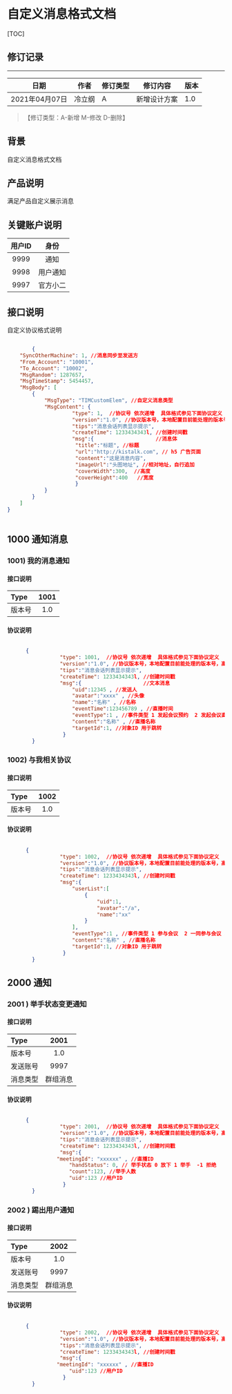 # 自定义消息格式文档

[TOC]
## 修订记录
----
日期 | 作者 | 修订类型 | 修订内容 | 版本|
---- | ---- | ---- | ---- | ---- |
2021年04月07日|冷立纲|A|新增设计方案|1.0|

> 【修订类型：A-新增  M-修改 D-删除】

## 背景

自定义消息格式文档

## 产品说明

满足产品自定义展示消息

## 关键账户说明


| 用户ID | 身份  |
|:----:|:---:|
| 9999 | 通知 |
| 9998 | 用户通知 |
| 9997 | 官方小二 |



## 接口说明

自定义协议格式说明

``` json

		{
    "SyncOtherMachine": 1, //消息同步至发送方
    "From_Account": "10001",
    "To_Account": "10002",
    "MsgRandom": 1287657,
    "MsgTimeStamp": 5454457,
    "MsgBody": [
        {
            "MsgType": "TIMCustomElem", //自定义消息类型
            "MsgContent": {    
				     "type": 1,  //协议号 依次递增  具体格式参见下面协议定义
				     "version":"1.0", //协议版本号，本地配置目前能处理的版本号，高于该版本则提示需要升级识别		  
				     "tips":"消息会话列表显示提示",
				     "createTime": 1233434343l, //创建时间戳
				     "msg":{                    //消息体
				      "title":"标题", //标题
				      "url":"http://kistalk.com", // h5 广告页面
				      "content":"这是消息内容",
				      "imageUrl":"头图地址", //相对地址，自行追加
				      "coverWidth":300,  //高度
				      "coverHeight":400   //宽度
				      }
            }
        }
    ]
}
		
```



## 1000 通知消息

### 1001)  我的消息通知

#### 接口说明

| Type          | 1001             |
|:------------- |:-------------:|
| 版本号      |  1.0 |



####  协议说明


```json

      {    
			     "type": 1001,  //协议号 依次递增  具体格式参见下面协议定义
			     "version":"1.0", //协议版本号，本地配置目前能处理的版本号，高于该版本则提示需要升级识别	  
			     "tips":"消息会话列表显示提示",
			     "createTime": 1233434343l, //创建时间戳
			     "msg":{                    //文本消息
			         "uid":12345 , //发送人
			         "avatar":"xxxx" , //头像
			         "name":"名称" , //名称
			         "eventTime":123456789 , //直播时间
			         "eventType":1 , //事件类型 1 发起会议预约  2 发起会议直播 3 预约开始通知  4 好奇通知
			         "content":"名称" , //直播名称
			         "targetId":1, //对象ID 用于跳转
			      }
        }


```



### 1002)  与我相关协议

#### 接口说明

| Type          | 1002             |
|:------------- |:-------------:|
| 版本号      |  1.0 |



####  协议说明


```json

      {    
			     "type": 1002,  //协议号 依次递增  具体格式参见下面协议定义
			     "version":"1.0", //协议版本号，本地配置目前能处理的版本号，高于该版本则提示需要升级识别	  
			     "tips":"消息会话列表显示提示",
			     "createTime": 1233434343l, //创建时间戳
			     "msg":{  
			         "userList":[
			             {
			                 "uid":1,
			                 "avatar":"/a",
			                 "name":"xx"
			             }
			         ],
			         "eventType":1 , //事件类型 1 参与会议  2 一同参与会议 3 论文好奇  4  一同好奇
			         "content":"名称" , //直播名称
			         "targetId":1, //对象ID 用于跳转
			      }
        }


```


## 2000  通知


### 2001 )  举手状态变更通知

#### 接口说明

| Type          | 2001             |
|:------------- |:-------------:|
| 版本号      |  1.0 |
| 发送账号      |  9997 |
| 消息类型      |  群组消息 |



####  协议说明


```json

      {    
			     "type": 2001,  //协议号 依次递增  具体格式参见下面协议定义
			     "version":"1.0", //协议版本号，本地配置目前能处理的版本号，高于该版本则提示需要升级识别	  
			     "tips":"消息会话列表显示提示",
			     "createTime": 1233434343l, //创建时间戳
			     "msg":{  
                "meetingId": "xxxxxx" , //直播ID
			        "handStatus": 0, // 举手状态 0 放下 1 举手  -1 拒绝
			        "count":123, //举手人数  
			        "uid":123 //用户ID  
			      }
        }


```


### 2002 )  踢出用户通知

#### 接口说明

| Type          | 2002             |
|:------------- |:-------------:|
| 版本号      |  1.0 |
| 发送账号      |  9997 |
| 消息类型      |  群组消息 |



####  协议说明


```json

      {    
			     "type": 2002,  //协议号 依次递增  具体格式参见下面协议定义
			     "version":"1.0", //协议版本号，本地配置目前能处理的版本号，高于该版本则提示需要升级识别	  
			     "tips":"消息会话列表显示提示",
			     "createTime": 1233434343l, //创建时间戳
			     "msg":{  
                "meetingId": "xxxxxx" , //直播ID
			        "uid":123 //用户ID  
			      }
        }


```


